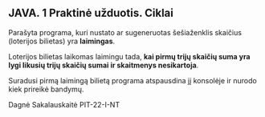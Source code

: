 ## JAVA. 1 Praktinė užduotis. Ciklai
Parašyta programa, kuri nustato ar sugeneruotas šešiaženklis skaičius (loterijos bilietas) yra **laimingas**.

Loterijos bilietas laikomas laimingu tada, **kai pirmų trijų skaičių suma yra lygi likusių trijų skaičių sumai ir skaitmenys nesikartoja**. 

Suradusi pirmą laimingą bilietą programa atspausdina jį konsolėje ir nurodo kiek prireikė bandymų.


Dagnė Sakalauskaitė
PIT-22-I-NT
